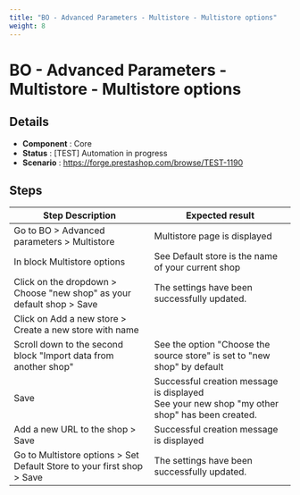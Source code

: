 ```yaml
---
title: "BO - Advanced Parameters - Multistore - Multistore options"
weight: 8
---
```


# BO - Advanced Parameters - Multistore - Multistore options
## Details
* **Component** : Core
* **Status** : [TEST] Automation in progress
* **Scenario** : https://forge.prestashop.com/browse/TEST-1190

## Steps
| Step Description | Expected result |
| ----- | ----- |
| Go to BO > Advanced parameters > Multistore | Multistore page is displayed |
| In block Multistore options | See Default store is the name of your current shop |
| Click on the dropdown > Choose "new shop" as your default shop > Save | The settings have been successfully updated. |
| Click on Add a new store > Create a new store with name |  |
| Scroll down to the second block "Import data from another shop" | See the option "Choose the source store" is set to "new shop" by default |
| Save | Successful creation message is displayed<br>See your new shop "my other shop" has been created. |
| Add a new URL to the shop > Save | Successful creation message is displayed |
| Go to Multistore options > Set Default Store to your first shop > Save | The settings have been successfully updated. |
